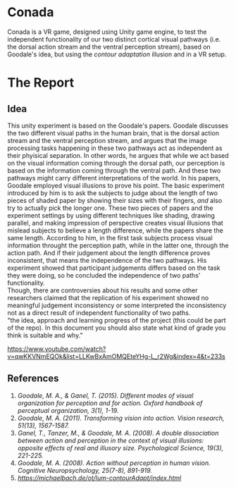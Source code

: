 # Conada

Conada is a VR game, designed using Unity game engine, to test the independent functionality of our two distinct cortical visual pathways (i.e. the dorsal action stream and the ventral perception stream), based on Goodale's idea, but using the *contour adaptation* illusion and in a VR setup.

# The Report
## Idea
This unity experiment is based on the Goodale's papers. Goodale discusses the two different visual paths in the human brain, that is the dorsal action stream and the ventral perception stream, and argues that the image processing tasks happening in these two pathways act as independent as their phyisical separation. In other words, he argues that while we act based on the visual information coming through the dorsal path, our perception is based on the information coming through the ventral path. And these two pathways might carry different interpretations of the world.
In his papers, Goodale employed visual illusions to prove his point. The basic experiment introduced by him is to ask the subjects to judge about the length of two pieces of shaded paper by showing their sizes with their fingers, *and* also try to actually pick the longer one. These two pieces of papers and the experiment settings by using different techniques like shading, drawing parallel, and making impression of perspective creates visual illusions that mislead subjects to believe a length difference, while the papers share the same length. According to him, in the first task subjects process visual information throught the perception path, while in the latter one, through the action path. And if their judgement about the length difference proves inconsistent, that means the independence of the two pathways. His experiment showed that participant judgements differs based on the task they were doing, so he concluded the independence of two paths' functionality.
<br>Though, there are controversies about his results and some other researchers claimed that the replication of his experiment showed no meaningful judgement inconsistency or some interpreted the inconsistency not as a direct result of independent functionality of two paths.
<br>
"the idea, approach and learning progress of the project (this could be part of the repo). In this document you should also state what kind of grade you think is suitable and why."

https://www.youtube.com/watch?v=qwKKVNmEQOk&list=LLKwBxAmOMQEteYHg-L_r2Wg&index=4&t=233s

## References
1. *Goodale, M. A., & Ganel, T. (2015). Different modes of visual organization for perception and for action. Oxford handbook of perceptual organization, 3(1), 1-19.*
2. *Goodale, M. A. (2011). Transforming vision into action. Vision research, 51(13), 1567-1587.*
3. *Ganel, T., Tanzer, M., & Goodale, M. A. (2008). A double dissociation between action and perception in the context of visual illusions: opposite effects of real and illusory size. Psychological Science, 19(3), 221-225.*
4. *Goodale, M. A. (2008). Action without perception in human vision. Cognitive Neuropsychology, 25(7-8), 891-919.*
5. *https://michaelbach.de/ot/lum-contourAdapt/index.html*
